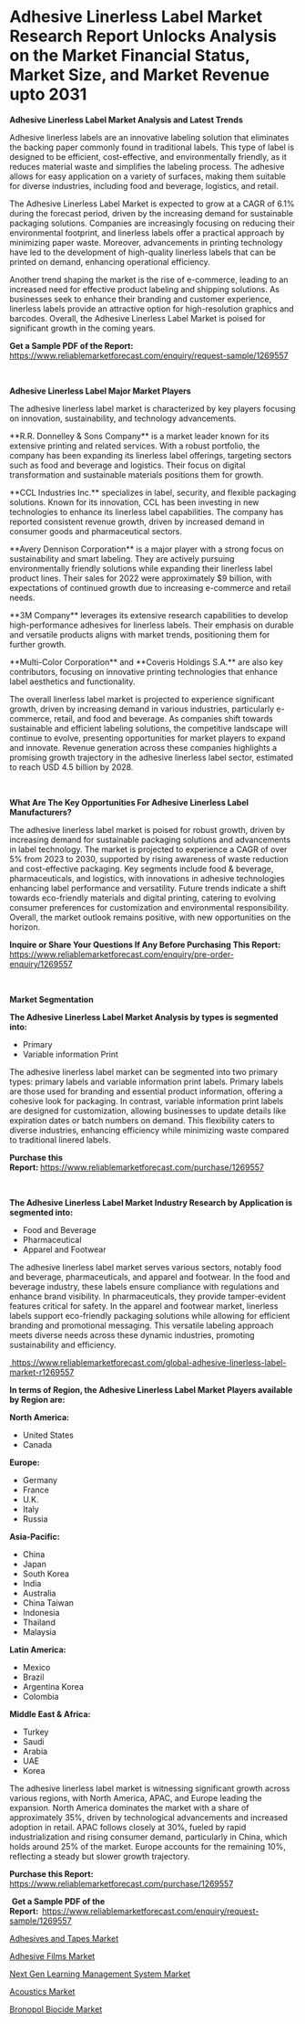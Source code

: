 <p><h1>Adhesive Linerless Label Market Research Report Unlocks Analysis on the Market Financial Status, Market Size, and Market Revenue upto 2031</h1></p><p><strong>Adhesive Linerless Label Market Analysis and Latest Trends</strong></p>
<p><p>Adhesive linerless labels are an innovative labeling solution that eliminates the backing paper commonly found in traditional labels. This type of label is designed to be efficient, cost-effective, and environmentally friendly, as it reduces material waste and simplifies the labeling process. The adhesive allows for easy application on a variety of surfaces, making them suitable for diverse industries, including food and beverage, logistics, and retail.</p><p>The Adhesive Linerless Label Market is expected to grow at a CAGR of 6.1% during the forecast period, driven by the increasing demand for sustainable packaging solutions. Companies are increasingly focusing on reducing their environmental footprint, and linerless labels offer a practical approach by minimizing paper waste. Moreover, advancements in printing technology have led to the development of high-quality linerless labels that can be printed on demand, enhancing operational efficiency.</p><p>Another trend shaping the market is the rise of e-commerce, leading to an increased need for effective product labeling and shipping solutions. As businesses seek to enhance their branding and customer experience, linerless labels provide an attractive option for high-resolution graphics and barcodes. Overall, the Adhesive Linerless Label Market is poised for significant growth in the coming years.</p></p>
<p><strong>Get a Sample PDF of the Report:&nbsp;</strong> <a href="https://www.reliablemarketforecast.com/enquiry/request-sample/1269557?utm_campaign=1874&utm_medium=2&utm_source=Github&utm_content=ia&utm_term=11122024&utm_id=adhesive-linerless-label">https://www.reliablemarketforecast.com/enquiry/request-sample/1269557</a></p>
<p>&nbsp;</p>
<p><strong>Adhesive Linerless Label Major Market Players</strong></p>
<p><p>The adhesive linerless label market is characterized by key players focusing on innovation, sustainability, and technology advancements. </p><p>**R.R. Donnelley & Sons Company** is a market leader known for its extensive printing and related services. With a robust portfolio, the company has been expanding its linerless label offerings, targeting sectors such as food and beverage and logistics. Their focus on digital transformation and sustainable materials positions them for growth.</p><p>**CCL Industries Inc.** specializes in label, security, and flexible packaging solutions. Known for its innovation, CCL has been investing in new technologies to enhance its linerless label capabilities. The company has reported consistent revenue growth, driven by increased demand in consumer goods and pharmaceutical sectors.</p><p>**Avery Dennison Corporation** is a major player with a strong focus on sustainability and smart labeling. They are actively pursuing environmentally friendly solutions while expanding their linerless label product lines. Their sales for 2022 were approximately $9 billion, with expectations of continued growth due to increasing e-commerce and retail needs.</p><p>**3M Company** leverages its extensive research capabilities to develop high-performance adhesives for linerless labels. Their emphasis on durable and versatile products aligns with market trends, positioning them for further growth.</p><p>**Multi-Color Corporation** and **Coveris Holdings S.A.** are also key contributors, focusing on innovative printing technologies that enhance label aesthetics and functionality.</p><p>The overall linerless label market is projected to experience significant growth, driven by increasing demand in various industries, particularly e-commerce, retail, and food and beverage. As companies shift towards sustainable and efficient labeling solutions, the competitive landscape will continue to evolve, presenting opportunities for market players to expand and innovate. Revenue generation across these companies highlights a promising growth trajectory in the adhesive linerless label sector, estimated to reach USD 4.5 billion by 2028.</p></p>
<p>&nbsp;</p>
<p><strong>What Are The Key Opportunities For Adhesive Linerless Label Manufacturers?</strong></p>
<p><p>The adhesive linerless label market is poised for robust growth, driven by increasing demand for sustainable packaging solutions and advancements in label technology. The market is projected to experience a CAGR of over 5% from 2023 to 2030, supported by rising awareness of waste reduction and cost-effective packaging. Key segments include food & beverage, pharmaceuticals, and logistics, with innovations in adhesive technologies enhancing label performance and versatility. Future trends indicate a shift towards eco-friendly materials and digital printing, catering to evolving consumer preferences for customization and environmental responsibility. Overall, the market outlook remains positive, with new opportunities on the horizon.</p></p>
<p><strong>Inquire or Share Your Questions If Any Before Purchasing This Report:</strong> <a href="https://www.reliablemarketforecast.com/enquiry/pre-order-enquiry/1269557?utm_campaign=1874&utm_medium=2&utm_source=Github&utm_content=ia&utm_term=11122024&utm_id=adhesive-linerless-label">https://www.reliablemarketforecast.com/enquiry/pre-order-enquiry/1269557</a></p>
<p>&nbsp;</p>
<p><strong>Market Segmentation</strong></p>
<p><strong>The Adhesive Linerless Label Market Analysis by types is segmented into:</strong></p>
<p><ul><li>Primary</li><li>Variable information Print</li></ul></p>
<p><p>The adhesive linerless label market can be segmented into two primary types: primary labels and variable information print labels. Primary labels are those used for branding and essential product information, offering a cohesive look for packaging. In contrast, variable information print labels are designed for customization, allowing businesses to update details like expiration dates or batch numbers on demand. This flexibility caters to diverse industries, enhancing efficiency while minimizing waste compared to traditional linered labels.</p></p>
<p><strong>Purchase this Report:&nbsp;</strong><a href="https://www.reliablemarketforecast.com/purchase/1269557?utm_campaign=1874&utm_medium=2&utm_source=Github&utm_content=ia&utm_term=11122024&utm_id=adhesive-linerless-label">https://www.reliablemarketforecast.com/purchase/1269557</a></p>
<p>&nbsp;</p>
<p><strong>The Adhesive Linerless Label Market Industry Research by Application is segmented into:</strong></p>
<p><ul><li>Food and Beverage</li><li>Pharmaceutical</li><li>Apparel and Footwear</li></ul></p>
<p><p>The adhesive linerless label market serves various sectors, notably food and beverage, pharmaceuticals, and apparel and footwear. In the food and beverage industry, these labels ensure compliance with regulations and enhance brand visibility. In pharmaceuticals, they provide tamper-evident features critical for safety. In the apparel and footwear market, linerless labels support eco-friendly packaging solutions while allowing for efficient branding and promotional messaging. This versatile labeling approach meets diverse needs across these dynamic industries, promoting sustainability and efficiency.</p></p>
<p><a href="https://www.reliablemarketforecast.com/global-adhesive-linerless-label-market-r1269557?utm_campaign=1874&utm_medium=2&utm_source=Github&utm_content=ia&utm_term=11122024&utm_id=adhesive-linerless-label">&nbsp;https://www.reliablemarketforecast.com/global-adhesive-linerless-label-market-r1269557</a></p>
<p><strong>In terms of Region, the Adhesive Linerless Label Market Players available by Region are:</strong></p>
<p>
    <p> <strong> North America: </strong>
        <ul>
            <li>United States</li>
            <li>Canada</li>
        </ul>
        </p> 
    <p> <strong> Europe: </strong>
        <ul>
            <li>Germany</li>
            <li>France</li>
            <li>U.K.</li>
            <li>Italy</li>
            <li>Russia</li>
        </ul>
        </p> 
    <p> <strong> Asia-Pacific: </strong>
        <ul>
            <li>China</li>
            <li>Japan</li>
            <li>South Korea</li>
            <li>India</li>
            <li>Australia</li>
            <li>China Taiwan</li>
            <li>Indonesia</li>
            <li>Thailand</li>
            <li>Malaysia</li>
        </ul>
        </p> 
    <p> <strong> Latin America: </strong>
        <ul>
            <li>Mexico</li>
            <li>Brazil</li>
            <li>Argentina Korea</li>
            <li>Colombia</li>
        </ul>
        </p> 
    <p> <strong> Middle East & Africa: </strong>
        <ul>
            <li>Turkey</li>
            <li>Saudi</li>
            <li>Arabia</li>
            <li>UAE</li>
            <li>Korea</li>
        </ul>
    </p>
    </p>
<p><p>The adhesive linerless label market is witnessing significant growth across various regions, with North America, APAC, and Europe leading the expansion. North America dominates the market with a share of approximately 35%, driven by technological advancements and increased adoption in retail. APAC follows closely at 30%, fueled by rapid industrialization and rising consumer demand, particularly in China, which holds around 25% of the market. Europe accounts for the remaining 10%, reflecting a steady but slower growth trajectory.</p></p>
<p><strong>Purchase this Report: </strong><a href="https://www.reliablemarketforecast.com/purchase/1269557?utm_campaign=1874&utm_medium=2&utm_source=Github&utm_content=ia&utm_term=11122024&utm_id=adhesive-linerless-label">https://www.reliablemarketforecast.com/purchase/1269557</a></p>
<p>&nbsp;<strong>Get a Sample PDF of the Report:&nbsp;&nbsp;</strong><a href="https://www.reliablemarketforecast.com/enquiry/request-sample/1269557?utm_campaign=1874&utm_medium=2&utm_source=Github&utm_content=ia&utm_term=11122024&utm_id=adhesive-linerless-label">https://www.reliablemarketforecast.com/enquiry/request-sample/1269557</a></p>
<p><strong></strong></p>
<p><p><a href="https://www.linkedin.com/pulse/anticipated-cagr-53-adhesives-tapes-market-analysis-report-8hjse?utm_campaign=1874&utm_medium=2&utm_source=Github&utm_content=ia&utm_term=11122024&utm_id=adhesive-linerless-label">Adhesives and Tapes Market</a></p><p><a href="https://www.linkedin.com/pulse/trends-adhesive-films-market-2024-2031-expected-growth-rate-zhhhe?utm_campaign=1874&utm_medium=2&utm_source=Github&utm_content=ia&utm_term=11122024&utm_id=adhesive-linerless-label">Adhesive Films Market</a></p><p><a href="https://github.com/ChiragRP21/Market-Research-Report-List-6/blob/main/next-gen-learning-management-system-market.md?utm_campaign=1874&utm_medium=2&utm_source=Github&utm_content=ia&utm_term=11122024&utm_id=adhesive-linerless-label">Next Gen Learning Management System Market</a></p><p><a href="https://www.linkedin.com/pulse/future-trends-global-acoustics-market-insights-analysis-from-79xje?utm_campaign=1874&utm_medium=2&utm_source=Github&utm_content=ia&utm_term=11122024&utm_id=adhesive-linerless-label">Acoustics Market</a></p><p><a href="https://www.linkedin.com/pulse/why-bronopol-biocide-market-set-10-growth-2031-top-z8w2e?utm_campaign=1874&utm_medium=2&utm_source=Github&utm_content=ia&utm_term=11122024&utm_id=adhesive-linerless-label">Bronopol Biocide Market</a></p></p>